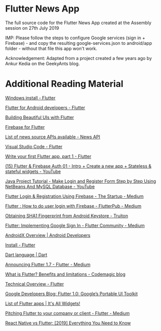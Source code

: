 # Flutter News App
The full source code for the Flutter News App created at the Assembly session on 27th July 2019

IMP: Please follow the steps to configure Google services (sign in + Firebase) - and copy the resulting google-services.json to android/app folder - without that file this app won't work.

Acknowledgement: Adapted from a project created a few years ago by Ankur Kedia on the GeekyAnts blog.

# Additional Reading Material
<A HREF="https://flutter.dev/docs/get-started/install/windows">Windows install - Flutter</A>

<A HREF="https://flutter.dev/docs/get-started/flutter-for/android-devs">Flutter for Android developers - Flutter</A>

<A HREF="https://codelabs.developers.google.com/codelabs/flutter/index.html?source=post_page---------------------------#0" >Building Beautiful UIs with Flutter</A>

<A HREF="https://codelabs.developers.google.com/codelabs/flutter-firebase/#0">Firebase for Flutter</A>

<A HREF="https://newsapi.org/sources">List of news source APIs available - News API</A>

<A HREF="https://flutter.dev/docs/development/tools/vs-code">Visual Studio Code - Flutter</A>

<A HREF="https://flutter.dev/docs/get-started/codelab">Write your first Flutter app, part 1 - Flutter</A>

<A HREF="https://www.youtube.com/watch?v=u_Lyx8KJWpg">(15) Flutter &amp; Firebase Auth 01 - Intro + Create a new app + Stateless &amp; stateful widgets - YouTube</A>

<A HREF="https://www.youtube.com/watch?v=3vauM7axnRs">Java Project Tutorial - Make Login and Register Form Step by Step Using NetBeans And MySQL Database - YouTube</A>

<A HREF="https://medium.com/swlh/flutter-login-registration-using-firebase-1bef34007b91" >Flutter Login &amp; Registration Using Firebase - The Startup - Medium</A>

<A HREF="https://medium.com/flutterpub/flutter-how-to-do-user-login-with-firebase-a6af760b14d5">Flutter : How to do user login with Firebase - FlutterPub - Medium</A>

<A HREF="https://www.truiton.com/2015/04/obtaining-sha1-fingerprint-android-keystore/">Obtaining SHA1 Fingerprint from Android Keystore - Truiton</A>

<A HREF="https://medium.com/flutter-community/flutter-implementing-google-sign-in-71888bca24ed">Flutter: Implementing Google Sign In - Flutter Community - Medium</A>

<A HREF="https://developer.android.com/jetpack/androidx">AndroidX Overview  |  Android Developers</A>

<A HREF="https://flutter.dev/docs/get-started/install">Install - Flutter</A>

<A HREF="https://dart.dev/guides/language">Dart language | Dart</A>

<A HREF="https://medium.com/flutter/announcing-flutter-1-7-9cab4f34eacf">Announcing Flutter 1.7 - Flutter - Medium</A>

<A HREF="https://blog.codemagic.io/what-is-flutter-benefits-and-limitations/">What is Flutter? Benefits and limitations - Codemagic blog</A>

<A HREF="https://flutter.dev/docs/resources/technical-overview">Technical Overview - Flutter</A>

<A HREF="https://developers.googleblog.com/2018/12/flutter-10-googles-portable-ui-toolkit.html">Google Developers Blog: Flutter 1.0: Google’s Portable UI Toolkit</A>

<A HREF="https://itsallwidgets.com/">List of Flutter apps | It&#39;s All Widgets!</A>

<A HREF="https://medium.com/flutter/https-medium-com-flutter-io-pitching-flutter-2d4f494e47d1">Pitching Flutter to your company or client - Flutter - Medium</A>

<A HREF="https://hackr.io/blog/react-native-vs-flutter">React Native vs Flutter: [2019] Everything You Need to Know</A>

